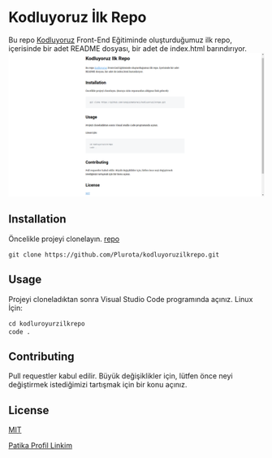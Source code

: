 # Kodluyoruz İlk Repo
Bu repo [Kodluyoruz](http://kodluyoruz.org) Front-End Eğitiminde oluşturduğumuz ilk repo, içerisinde bir adet README dosyası, bir adet de index.html barındırıyor.
![resim](https://raw.githubusercontent.com/Kodluyoruz/taskforce/main/git/odev1/figures/markdown.png)
## Installation
Öncelikle projeyi clonelayın. [repo](https://github.com/Plurota/kodluyoruzilkrepo)
```
git clone https://github.com/Plurota/kodluyoruzilkrepo.git
```
## Usage
Projeyi cloneladıktan sonra Visual Studio Code programında açınız.
Linux İçin:
```
cd kodluroyurzilkrepo
code .
```
## Contributing
Pull requestler kabul edilir. Büyük değişiklikler için, lütfen önce neyi değiştirmek istediğimizi tartışmak için bir konu açınız.
## License
[MIT](https://choosealicense.com/licenses/mit/)

[Patika Profil Linkim](https://app.patika.dev/kagancelikm)
